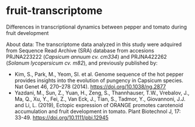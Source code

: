 # fruit-transcriptome
Differences in transcriptional dynamics between pepper and tomato during fruit development 

About data:
The transcriptome data analyzed in this study were adquired from Sequence Read Archive (SRA) database from accesions PRJNA223222 (*Capsicum annuum cv. cm334*) and  PRJNA422262 (*Solanum lycopersicum cv. m82*), and previously published by:

- Kim, S., Park, M., Yeom, SI. et al. Genome sequence of the hot pepper provides insights into the evolution of pungency in Capsicum species. Nat Genet 46, 270–278 (2014). https://doi.org/10.1038/ng.2877
- Yazdani, M., Sun, Z., Yuan, H., Zeng, S., Thannhauser, T.W., Vrebalov, J., Ma, Q., Xu, Y., Fei, Z., Van Eck, J., Tian, S., Tadmor, Y., Giovannoni, J.J. and Li, L. (2019), Ectopic expression of ORANGE promotes carotenoid accumulation and fruit development in tomato. Plant Biotechnol J, 17: 33-49. https://doi.org/10.1111/pbi.12945
